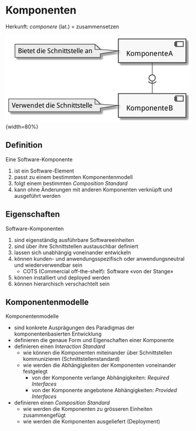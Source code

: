 # Komponenten

Herkunft: _componere_ (lat.) = zusammensetzen

![Komponentendiagramm (UML2)](komponentendiagramm.png){width=80%}

## Definition

Eine Software-Komponente

1. ist ein Software-Element
2. passt zu einem bestimmten Komponentenmodell
3. folgt einem bestimmten _Composition Standard_
4. kann ohne Änderungen mit anderen Komponenten verknüpft und ausgeführt werden

## Eigenschaften

Software-Komponenten

1. sind eigenständig ausführbare Softwareeinheiten
2. sind über ihre Schnittstellen austauschbar definiert
3. lassen sich unabhängig voneinander entwickeln
4. können kunden- und anwendungsspezifisch oder anwendungsneutral und wiederverwendbar sein
    - COTS (Commercial off-the-shelf): Software «von der Stange»
5. können installiert und deployed werden
5. können hierarchisch verschachtelt sein


## Komponentenmodelle

Komponentenmodelle

- sind konkrete Ausprägungen des Paradigmas der komponentenbasierten Entwicklung
- definieren die genaue Form und Eigenschaften einer Komponente
- definieren einen _Interaction Standard_ 
    - wie können die Komponenten miteinander über Schnittstellen kommunizieren (Schnittstellenstandard)
    - wie werden die Abhängigkeiten der Komponenten voneinander festgelegt
        - von der Komponente verlange Abhängigkeiten: _Required Interfaces_
        - von der Komponente angebotene Abhängigkeiten: _Provided Interfaces_
- definieren einen _Composition Standard_ 
    - wie werden die Komponenten zu grösseren Einheiten zusammengefügt
    - wie werden die Komponenten ausgeliefert (Deployment)
